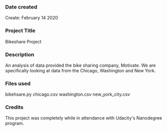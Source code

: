 ### Date created
Create: February 14 2020  

### Project Title
Bikeshare Project

### Description
An analysis of data provided the bike sharing company, Motivate. We are specifically looking at data from the Chicago, Washington and New York. 

### Files used
bikehsare.py
chicago.csv
washington.csv
new_york_city.csv

### Credits
This project was completely while in attendance with Udacity's Nanodegree program.

###

